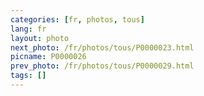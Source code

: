```yaml
---
categories: [fr, photos, tous]
lang: fr
layout: photo
next_photo: /fr/photos/tous/P0000023.html
picname: P0000026
prev_photo: /fr/photos/tous/P0000029.html
tags: []
---
```

